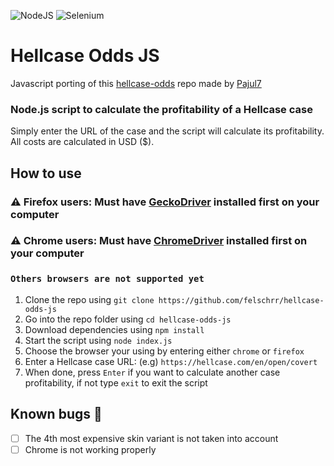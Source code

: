 ![NodeJS](https://img.shields.io/badge/node.js-6DA55F?style=for-the-badge&logo=node.js&logoColor=white) ![Selenium](https://img.shields.io/badge/-selenium-%43B02A?style=for-the-badge&logo=selenium&logoColor=white)
# Hellcase Odds JS
Javascript porting of this [hellcase-odds](https://github.com/Pajul7/hellcase-odds) repo made by [Pajul7](https://github.com/Pajul7)  

### Node.js script to calculate the profitability of a Hellcase case  
Simply enter the URL of the case and the script will calculate its profitability.  
All costs are calculated in USD ($).

## How to use
### ⚠️ Firefox users: Must have [GeckoDriver](https://github.com/mozilla/geckodriver/releases) installed first on your computer
### ⚠️ Chrome users: Must have [ChromeDriver](https://github.com/mozilla/geckodriver/releases) installed first on your computer
### `Others browsers are not supported yet`

1. Clone the repo using `git clone https://github.com/felschrr/hellcase-odds-js`
2. Go into the repo folder using `cd hellcase-odds-js`
3. Download dependencies using `npm install`
4. Start the script using `node index.js`
5. Choose the browser your using by entering either `chrome` or `firefox` 
6. Enter a Hellcase case URL: (e.g) `https://hellcase.com/en/open/covert`
7. When done, press `Enter` if you want to calculate another case profitability, if not type `exit` to exit the script

## Known bugs :bug:
* [ ] The 4th most expensive skin variant is not taken into account
* [ ] Chrome is not working properly
